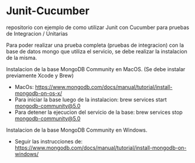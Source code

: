 # Junit-Cucumber
repositorio con ejemplo de como utilizar Junit con Cucumber para pruebas de Integracion / Unitarias

Para poder realizar una prueba completa (pruebas de integracion) con la base de datos mongo que utiliza el servicio, se debe realizar la instalacion de la misma. 

Instalacion de la base MongoDB Community en MacOS. (Se debe instalar previamente Xcode y Brew)
  - MacOs: https://www.mongodb.com/docs/manual/tutorial/install-mongodb-on-os-x/
  - Para iniciar la base luego de la instalacion: brew services start mongodb-community@5.0
  - Para detener la ejecucion del servicio de la base: brew services stop mongodb-community@5.0
  
  
Instalacion de la base MongoDB Community en Windows.
  - Seguir las instrucciones de: https://www.mongodb.com/docs/manual/tutorial/install-mongodb-on-windows/
